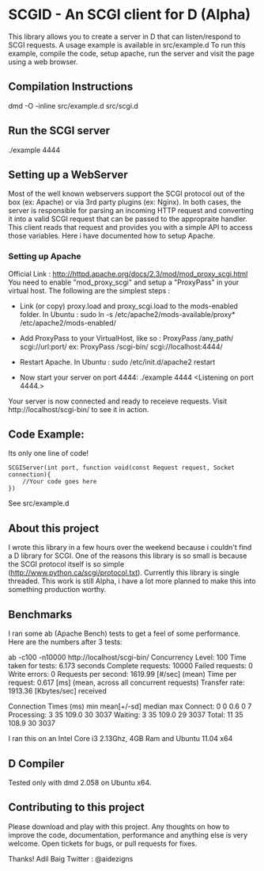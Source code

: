 # SCGID - An SCGI client for D (Alpha)
This library allows you to create a server in D that can listen/respond to SCGI requests. A usage example is available in src/example.d
To run this example, compile the code, setup apache, run the server and visit the page using a web browser.


## Compilation Instructions
dmd -O -inline src/example.d src/scgi.d

## Run the SCGI server
./example 4444

## Setting up a WebServer
Most of the well known webservers support the SCGI protocol out of the box (ex: Apache) or via 3rd party plugins (ex: Nginx). In both cases, the server is responsible for parsing an incoming HTTP request and converting it into a valid SCGI request that can be passed to the appropraite handler. This client reads that request and provides you with a simple API to access those variables. Here i have documented how to setup Apache.

### Setting up Apache
Official Link : http://httpd.apache.org/docs/2.3/mod/mod_proxy_scgi.html
You need to enable "mod_proxy_scgi" and setup a "ProxyPass" in your virtual host. The following are the simplest steps :

-	Link (or copy) proxy.load and proxy_scgi.load to the mods-enabled folder.
	In Ubuntu :	sudo ln -s /etc/apache2/mods-available/proxy* /etc/apache2/mods-enabled/
	
-	Add ProxyPass to your VirtualHost, like so :
	ProxyPass /any_path/ scgi://url:port/
	ex: ProxyPass /scgi-bin/ scgi://localhost:4444/
	
- 	Restart Apache.
	In Ubuntu : sudo /etc/init.d/apache2 restart
	
-	Now start your server on port 4444:
	./example 4444
	<Listening on port 4444.>

Your server is now connected and ready to receieve requests. Visit http://localhost/scgi-bin/ to see it in action.


## Code Example:
Its only one line of code!

	SCGIServer(int port, function void(const Request request, Socket connection){
		//Your code goes here
	})

See src/example.d


## About this project
I wrote this library in a few hours over the weekend because i couldn't find a D library for SCGI. One of the reasons this library is so small is because the SCGI protocol itself is so simple (http://www.python.ca/scgi/protocol.txt). Currently this library is single threaded.
This work is still Alpha, i have a lot more planned to make this into something production worthy.


## Benchmarks
I ran some ab (Apache Bench) tests to get a feel of some performance. Here are the numbers after 3 tests:

ab -c100 -n10000 http://localhost/scgi-bin/
Concurrency Level:      100
Time taken for tests:   6.173 seconds
Complete requests:      10000
Failed requests:        0
Write errors:           0
Requests per second:    1619.99 [#/sec] (mean)
Time per request:       0.617 [ms] (mean, across all concurrent requests)
Transfer rate:          1913.36 [Kbytes/sec] received

Connection Times (ms)
              min  mean[+/-sd] median   max
Connect:        0    0   0.6      0       7
Processing:     3   35 109.0     30    3037
Waiting:        3   35 109.0     29    3037
Total:         11   35 108.9     30    3037

I ran this on an Intel Core i3 2.13Ghz, 4GB Ram and Ubuntu 11.04 x64


## D Compiler
Tested only with dmd 2.058 on Ubuntu x64. 


## Contributing to this project
Please download and play with this project. Any thoughts on how to improve the code, documentation, performance and anything else is very welcome. 
Open tickets for bugs, or pull requests for fixes.


Thanks!
Adil Baig
Twitter : @aidezigns